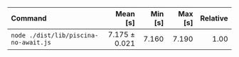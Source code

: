 | Command | Mean [s] | Min [s] | Max [s] | Relative |
|:---|---:|---:|---:|---:|
| `node ./dist/lib/piscina-no-await.js` | 7.175 ± 0.021 | 7.160 | 7.190 | 1.00 |

